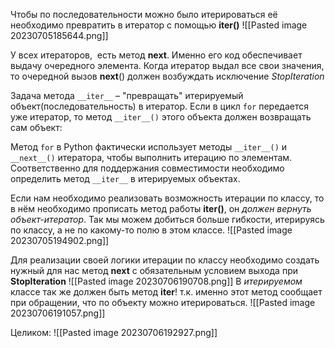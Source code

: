 Чтобы по последовательности можно было итерироваться её необходимо превратить в итератор с помощью __iter()__
![[Pasted image 20230705185644.png]]

У всех итераторов,  есть метод **__next__**. Именно его код обеспечивает выдачу очередного элемента.
Когда итератор выдал все свои значения, то очередной вызов **__next__**() должен возбуждать исключение _StopIteration_


Задача метода `__iter__` – "превращать" итерируемый объект(последовательность) в итератор. Если в цикл `for` передается уже итератор, то метод `__iter__()` этого объекта должен возвращать сам объект:

Метод `for` в Python фактически использует методы `__iter__()` и `__next__()` итератора, чтобы выполнить итерацию по элементам. Соответственно для поддержания совместимости необходимо определить метод `__iter__` в итерируемых объектах.

Если нам необходимо реализовать возможность итерации по классу, то в нём необходимо прописать метод работы __iter()__, он _должен вернуть объект-итератор_. Так мы можем добиться больше гибкости, итерируясь по классу, а не по какому-то полю в этом классе.
![[Pasted image 20230705194902.png]]

Для реализации своей логики итерации по классу необходимо создать нужный для нас метод **__next__** с обязательным условием выхода при __StopIteration__
![[Pasted image 20230706190708.png]]
В _итерируемом_ классе так же должен быть метод **__iter__**! т.к. именно этот метод сообщает при обращении, что по объекту можно итерироваться.
![[Pasted image 20230706191057.png]]

Целиком:
![[Pasted image 20230706192927.png]]


